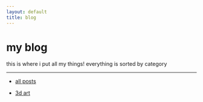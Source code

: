 ```yaml
---
layout: default
title: blog
---
```

# my blog
this is where i put all my things! everything is sorted by category

---

- [all posts](</blog/all posts>)
<!--- - [programming](</blog/programming/>) --->
- [3d art](</blog/3d art/>)
